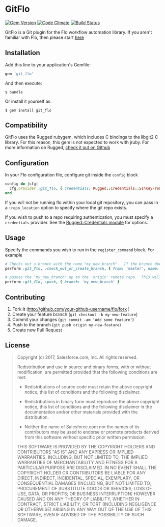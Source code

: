 # GitFlo
[![Gem Version](https://badge.fury.io/rb/flo.svg)](https://badge.fury.io/rb/git_flo) [![Code Climate](https://codeclimate.com/github/codeclimate/codeclimate/badges/gpa.svg)](https://codeclimate.com/github/codeclimate/codeclimate) [![Build Status](https://semaphoreci.com/api/v1/justinpowers/git_flo/branches/master/shields_badge.svg)](https://semaphoreci.com/justinpowers/git_flo)

GitFlo is a Git plugin for the Flo workflow automation library.  If you aren't familiar with Flo, then please start [here](https://github.com/salesforce/flo)

## Installation

Add this line to your application's Gemfile:

```ruby
gem 'git_flo'
```

And then execute:

    $ bundle

Or install it yourself as:

    $ gem install git_flo

## Compatibility

GitFlo uses the Rugged rubygem, which includes C bindings to the libgit2 C library.  For this reason, this gem is not expected to work with jruby.  For more information on Rugged, [check it out on Github](https://github.com/libgit2/rugged)

## Configuration

In your Flo configuration file, configure git inside the `config` block

```ruby
config do |cfg|
  cfg.provider :git_flo, { credentials: Rugged::Credentials::SshKeyFromAgent.new(username: 'git') }
end
```

If you will not be running flo within your local git repository, you can pass in a `:repo_location` option to specify where the git repo exists.

If you wish to push to a repo requiring authentication, you must specify a `credentials` provider.  See the [Rugged::Credentials module](https://github.com/libgit2/rugged/blob/master/lib/rugged/credentials.rb) for options.

## Usage

Specify the commands you wish to run in the `register_command` block.  For example
```ruby
# Checks out a branch with the name "my_new_branch".  If the branch does not exist, a new branch is created based off the master branch
perform :git_flo, :check_out_or_create_branch, { from: 'master', name: 'my_new_branch' }

# pushes the 'my_new_branch' up to the 'origin' remote repo.  This will raise an error if this would result in a force push
perform :git_flo, :push, { branch: 'my_new_branch' }
```

## Contributing

1. Fork it (http://github.com/your-github-username/flo/fork )
2. Create your feature branch (`git checkout -b my-new-feature`)
3. Commit your changes (`git commit -am 'Add some feature'`)
4. Push to the branch (`git push origin my-new-feature`)
5. Create new Pull Request


## License

>Copyright (c) 2017, Salesforce.com, Inc.
>All rights reserved.
>
>Redistribution and use in source and binary forms, with or without modification, are permitted provided that the following conditions are met:
>
>* Redistributions of source code must retain the above copyright notice, this list of conditions and the following disclaimer.
>
>* Redistributions in binary form must reproduce the above copyright notice, this list of conditions and the following disclaimer in the documentation and/or other materials provided with the distribution.
>
>* Neither the name of Salesforce.com nor the names of its contributors may be used to endorse or promote products derived from this software without specific prior written permission.
>
>THIS SOFTWARE IS PROVIDED BY THE COPYRIGHT HOLDERS AND CONTRIBUTORS "AS IS" AND ANY EXPRESS OR IMPLIED WARRANTIES, INCLUDING, BUT NOT LIMITED TO, THE IMPLIED WARRANTIES OF MERCHANTABILITY AND FITNESS FOR A PARTICULAR PURPOSE ARE DISCLAIMED. IN NO EVENT SHALL THE COPYRIGHT HOLDER OR CONTRIBUTORS BE LIABLE FOR ANY DIRECT, INDIRECT, INCIDENTAL, SPECIAL, EXEMPLARY, OR CONSEQUENTIAL DAMAGES (INCLUDING, BUT NOT LIMITED TO, PROCUREMENT OF SUBSTITUTE GOODS OR SERVICES; LOSS OF USE, DATA, OR PROFITS; OR BUSINESS INTERRUPTION) HOWEVER CAUSED AND ON ANY THEORY OF LIABILITY, WHETHER IN CONTRACT, STRICT LIABILITY, OR TORT (INCLUDING NEGLIGENCE OR OTHERWISE) ARISING IN ANY WAY OUT OF THE USE OF THIS SOFTWARE, EVEN IF ADVISED OF THE POSSIBILITY OF SUCH DAMAGE.
